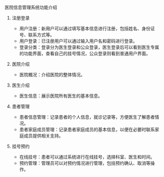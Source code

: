 医院信息管理系统功能介绍
1. 注册登录
   - 用户注册：新用户可以通过填写基本信息进行注册，包括姓名、身份证号、联系方式等。
   - 用户登录：已注册用户可以通过输入用户名和密码进行登录。
   - 登录分类：登录分为医生登录和公众登录，医生登录后可以看到医生专属的功能界面，查看自己的挂号情况，公众登录则看到普通用户界面。

2. 医院介绍
   - 医院概况：介绍医院的整体情况。

3. 医生介绍
   - 医生信息：展示医院所有医生的基本信息。

4. 患者管理
   - 患者信息管理：记录患者的个人信息，就诊记录等，方便医生了解患者情况。
   - 患者家庭成员管理：记录患者家庭成员的基本信息，以便在必要时联系家庭成员提供相关支持。

5. 挂号预约
   - 在线挂号：患者可以通过系统进行在线挂号，选择科室、医生和时间。
   - 预约管理：管理员可以对预约情况进行管理，包括预约确认、取消等操作。

